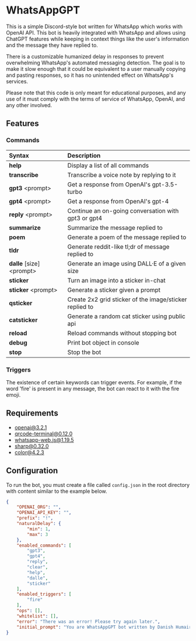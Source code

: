 # WhatsAppGPT

This is a simple Discord-style bot written for WhatsApp which works with OpenAI API. This bot is heavily integrated with WhatsApp and allows using ChatGPT features while keeping in context things like the user's information and the message they have replied to.

There is a customizable humanized delay in responses to prevent overwhelming WhatsApp's automated messaging detection. The goal is to make it slow enough that it could be equivalent to a user manually copying and pasting responses, so it has no unintended effect on WhatsApp's services.

Please note that this code is only meant for educational purposes, and any use of it must comply with the terms of service of WhatsApp, OpenAI, and any other involved.

## Features

### Commands
| Syntax                        | Description                                               |
| :---------------------------- | :-------------------------------------------------------- |
| **help**                      | Display a list of all commands                            |
| **transcribe**                | Transcribe a voice note by replying to it                 |
| **gpt3** \<prompt\>           | Get a response from OpenAI's gpt-3.5-turbo                |
| **gpt4** \<prompt\>           | Get a response from OpenAI's gpt-4                        |
| **reply** \<prompt\>          | Continue an on-going conversation with gpt3 or gpt4       |
| **summarize**                 | Summarize the message replied to                          |
| **poem**                      | Generate a poem of the message replied to                 |
| **tldr**                      | Generate reddit-like tl;dr of message replied to          |
| **dalle** \[size\] \<prompt\> | Generate an image using DALL·E of a given size            |
| **sticker**                   | Turn an image into a sticker in-chat                      |
| **sticker** \<prompt\>        | Generate a sticker given a prompt                         |
| **qsticker**                  | Create 2x2 grid sticker of the image/sticker replied to   |
| **catsticker**                | Generate a random cat sticker using public api            |
| **reload**                    | Reload commands without stopping bot                      |
| **debug**                     | Print bot object in console                               |
| **stop**                      | Stop the bot                                              |

### Triggers
The existence of certain keywords can trigger events. For example, if the word 'fire' is present in any message, the bot can react to it with the fire emoji.

## Requirements
- openai@3.2.1
- qrcode-terminal@0.12.0
- whatsapp-web.js@1.19.5
- sharp@0.32.0
- color@4.2.3

## Configuration
To run the bot, you must create a file called `config.json` in the root directory with content similar to the example below.
```json
{
    "OPENAI_ORG": "",
    "OPENAI_API_KEY": "",
    "prefix": "!",
    "naturalDelay": {
        "min": 1,
        "max": 3
    },
    "enabled_commands": [
        "gpt3",
        "gpt4",
        "reply",
        "clear",
        "help",
        "dalle",
        "sticker"
    ],
    "enabled_triggers": [
        "fire"
    ],
    "ops": [],
    "whitelist": [],
    "error": "There was an error! Please try again later.",
    "initial_prompt": "You are WhatsAppGPT bot written by Danish Humair."
}
```
